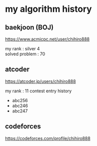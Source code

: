 # my algorithm history

## baekjoon (BOJ)

https://www.acmicpc.net/user/chihiro888

my rank : silver 4  
solved problem : 70

## atcoder

https://atcoder.jp/users/chihiro888

my rank : 11
contest entry history
- abc256
- abc246
- abc247

## codeforces

https://codeforces.com/profile/chihiro888